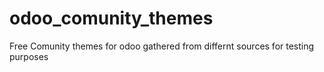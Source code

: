 # odoo_comunity_themes

Free Comunity themes for odoo
gathered from differnt sources for testing purposes

